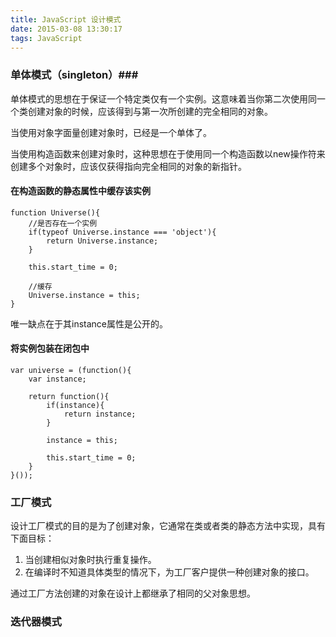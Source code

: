 ```yaml
---
title: JavaScript 设计模式
date: 2015-03-08 13:30:17
tags: JavaScript
---
```

### 单体模式（singleton）###

单体模式的思想在于保证一个特定类仅有一个实例。这意味着当你第二次使用同一个类创建对象的时候，应该得到与第一次所创建的完全相同的对象。

当使用对象字面量创建对象时，已经是一个单体了。

当使用构造函数来创建对象时，这种思想在于使用同一个构造函数以new操作符来创建多个对象时，应该仅获得指向完全相同的对象的新指针。


#### 在构造函数的静态属性中缓存该实例 ####

    function Universe(){
        //是否存在一个实例
        if(typeof Universe.instance === 'object'){
            return Universe.instance;
        }

        this.start_time = 0;
        
        //缓存
        Universe.instance = this;
    }

唯一缺点在于其instance属性是公开的。

#### 将实例包装在闭包中 ####

    var universe = (function(){
        var instance;

        return function(){
            if(instance){
                return instance;
            }
            
            instance = this;
            
            this.start_time = 0;
        }
    }());


### 工厂模式 ###

设计工厂模式的目的是为了创建对象，它通常在类或者类的静态方法中实现，具有下面目标：

1. 当创建相似对象时执行重复操作。
2. 在编译时不知道具体类型的情况下，为工厂客户提供一种创建对象的接口。

通过工厂方法创建的对象在设计上都继承了相同的父对象思想。

### 迭代器模式 ###